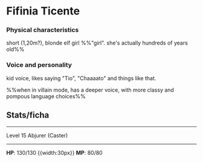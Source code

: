 # Fifinia Ticente

### Physical characteristics
short (1,20m?), blonde elf girl
%%"girl". she's actually hundreds of years old%%

### Voice and personality
kid voice, likes saying "Tio", "Chaaaato" and things like that.

%%when in villain mode, has a deeper voice, with more classy and pompous language choices%%

## Stats/ficha
___
Level 15 Abjurer (Caster)
___
**HP**: 130/130
{{width:30px}}
**MP**: 80/80
